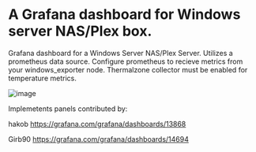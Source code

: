 # A Grafana dashboard for Windows server NAS/Plex box.
Grafana dashboard for a Windows Server NAS/Plex Server. Utilizes a prometheus data source. Configure prometheus to recieve metrics from your windows_exporter node. Thermalzone collector must be enabled for temperature metrics.

![image](https://user-images.githubusercontent.com/74982626/173255678-e3016f91-bc12-49f3-8752-3b9c58656dd6.png)

Implemetents panels contributed by:

hakob https://grafana.com/grafana/dashboards/13868

Girb90 https://grafana.com/grafana/dashboards/14694
